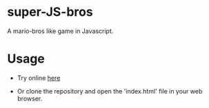 # super-JS-bros
A mario-bros like game in Javascript.

# Usage

- Try online [here](https://antoine-gannat.github.io/super-js-bros/)

- Or clone the repository and open the 'index.html' file in your web browser.
